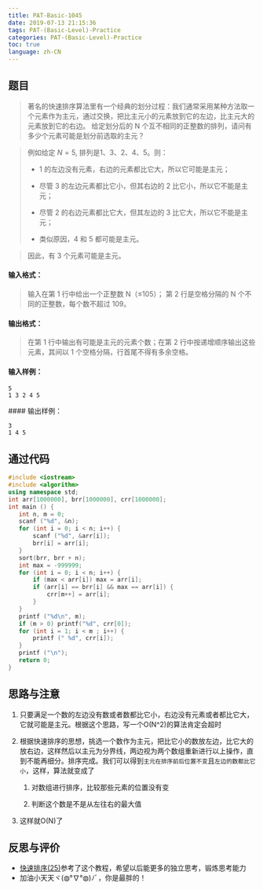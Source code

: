 ```yaml
---
title: PAT-Basic-1045
date: 2019-07-13 21:15:36
tags: PAT-(Basic-Level)-Practice
categories: PAT-(Basic-Level)-Practice
toc: true
language: zh-CN
---
```


## 题目

> 著名的快速排序算法里有一个经典的划分过程：我们通常采用某种方法取一个元素作为主元，通过交换，把比主元小的元素放到它的左边，比主元大的元素放到它的右边。 给定划分后的 N 个互不相同的正整数的排列，请问有多少个元素可能是划分前选取的主元？

> 例如给定 $N = 5$, 排列是1、3、2、4、5。则：
> 
> -   1 的左边没有元素，右边的元素都比它大，所以它可能是主元；
>     
> -   尽管 3 的左边元素都比它小，但其右边的 2 比它小，所以它不能是主元；
>     
> -   尽管 2 的右边元素都比它大，但其左边的 3 比它大，所以它不能是主元；
>     
> -   类似原因，4 和 5 都可能是主元。
>     

> 因此，有 3 个元素可能是主元。

#### 输入格式：

> 输入在第 1 行中给出一个正整数 N（≤105）； 第 2 行是空格分隔的 N 个不同的正整数，每个数不超过 109。

#### 输出格式：

> 在第 1 行中输出有可能是主元的元素个数；在第 2 行中按递增顺序输出这些元素，其间以 1 个空格分隔，行首尾不得有多余空格。

#### 输入样例：

```
5
1 3 2 4 5
```

#### 输出样例：

```
3
1 4 5
```

## 通过代码
 ```c++
#include <iostream>
#include <algorithm>
using namespace std;
int arr[1000000], brr[1000000], crr[1000000];
int main () {
	int n, m = 0;
	scanf ("%d", &n);
	for (int i = 0; i < n; i++) {
		scanf ("%d", &arr[i]);
		brr[i] = arr[i];
	}
	sort(brr, brr + n);
	int max = -999999;
	for (int i = 0; i < n; i++) {
		if (max < arr[i]) max = arr[i];
		if (arr[i] == brr[i] && max == arr[i]) {
			crr[m++] = arr[i];
		}
	}
	printf ("%d\n", m);
	if (m > 0) printf("%d", crr[0]);
	for (int i = 1; i < m ; i++) {
		printf (" %d", crr[i]);
	}
	printf ("\n");
	return 0;
}
```
## 思路与注意

1.  只要满足一个数的左边没有数或者数都比它小，右边没有元素或者都比它大，它就可能是主元。根据这个思路，写一个O(N^2)的算法肯定会超时
    
2.  根据快速排序的思想，挑选一个数作为主元，把比它小的数放左边，比它大的放右边，这样然后以主元为分界线，两边视为两个数组重新进行以上操作，直到不能再细分。排序完成。我们可以得到`主元在排序前后位置不变`且`左边的数都比它小`，这样，算法就变成了
    
    1.  对数组进行排序，比较那些元素的位置没有变
        
    2.  判断这个数是不是从左往右的最大值
        
3.  这样就O(N)了
    

## 反思与评价

-   [快速排序(25)](https://blog.csdn.net/gq_bob/article/details/49520161)参考了这个教程，希望以后能更多的独立思考，锻炼思考能力
-  加油小天天ヾ(◍°∇°◍)ﾉﾞ，你是最胖的！
